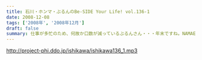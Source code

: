 ```yaml
---
title: 石川・ホンマ・ぶるんのBe-SIDE Your Life! vol.136-1
date: 2008-12-08
tags: ['2008年', '2008年12月']
draft: false
summary: 仕事が多忙のため、何故か口数が減っているぶるんさん・・・年末ですね。NAMAE
---
```


http://project-phi.ddo.jp/ishikawa/ishikawa136_1.mp3
